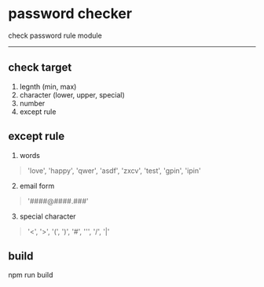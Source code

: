 # password checker
  check password rule module
<hr/>

## check target
1. legnth (min, max)
2. character (lower, upper, special)
3. number 
4. except rule

## except rule
1. words
> 'love', 'happy', 'qwer', 'asdf', 'zxcv', 'test', 'gpin', 'ipin'
2. email form
> '####@####.###'
3. special character
> '<', '>', '(', ')', '#', '\'', '/', '|'

## build
  npm run build